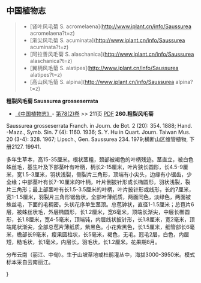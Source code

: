 

## 中国植物志

> * [肾叶风毛菊  S.  acromelaena](http://www.iplant.cn/info/Saussurea acromelaena?t=z)
> * [渐尖风毛菊  S.  acuminata](http://www.iplant.cn/info/Saussurea acuminata?t=z)
> * [阿拉善风毛菊  S.  alaschanica](http://www.iplant.cn/info/Saussurea alaschanica?t=z)
> * [翼柄风毛菊  S.  alatipes](http://www.iplant.cn/info/Saussurea alatipes?t=z)
> * [高山风毛菊  S.  alpina](http://www.iplant.cn/info/Saussurea alpina?t=z)


**粗裂风毛菊 Saussurea grosseserrata**

* [《中国植物志》](http://www.iplant.cn/frps)- [第78(2)卷](http://www.iplant.cn/frps/vol/78(2)) >> 211页 [PDF](http://www.iplant.cn/frps/pdf/78(2)/211.PDF)
**260.粗裂风毛菊**

Saussurea grosseserrata Franch. in Journ. de Bot. 2 (20): 354. 1888; Hand. -Mazz., Symb. Sin. 7 (4): 1160. 1936; S. Y. Hu in Quart. Journ. Taiwan Mus. 20 (3-4): 328. 1967; Lipsch., Gen. Saussurea 234. 1979;横断山区维管植物, 下册2127. 19941.

多年生草本，高15-35厘米。根状茎粗，颈部被褐色的叶柄残迹。茎直立，被白色蛛丝毛，基生叶及下部茎叶有叶柄，柄长2-15厘米，叶片狭长圆形，长4.5-9厘米，宽1.5-3厘米，羽状浅裂，侧裂片三角形，顶端有小尖头，边缘有小锯齿，少全缘；中部茎叶有长7-10厘米的叶柄，叶片倒披针形或长椭圆形，羽状浅裂，裂片三角形；最上部茎叶有长1.5-3.5厘米的叶柄，叶片披针形或线形，长约7厘米，宽1-1.5厘米，羽裂片三角形锯齿状，全部叶薄纸质，两面同色，淡绿色，两面被蛛丝毛，下面的毛稠密。头状花序单生茎顶。总苞钟状，直径1-1.5厘米；总苞片6层，被蛛丝状毛，外层椭圆形，长1.2厘米，宽6毫米，顶端长渐尖，中层长椭圆形，长1.8厘米，宽4-5毫米，顶端钝，内层线状披针形，长1.8厘米，宽2毫米，顶端尾状渐尖，全部总苞片薄纸质，紫黑色。小花紫黑色，长1.5厘米，细管部长6毫米，檐部长9毫米，瘦果圆柱状，长5毫米，褐色，无毛。冠毛2层，白色，内层短，糙毛状，长1毫米，内层长，羽毛状，长1.2厘米。花果期8月。

分布云南（丽江、中甸）。生于山坡草地或杜鹃灌丛中，海拔3000-3950米。模式标本采自云南丽江。

}
